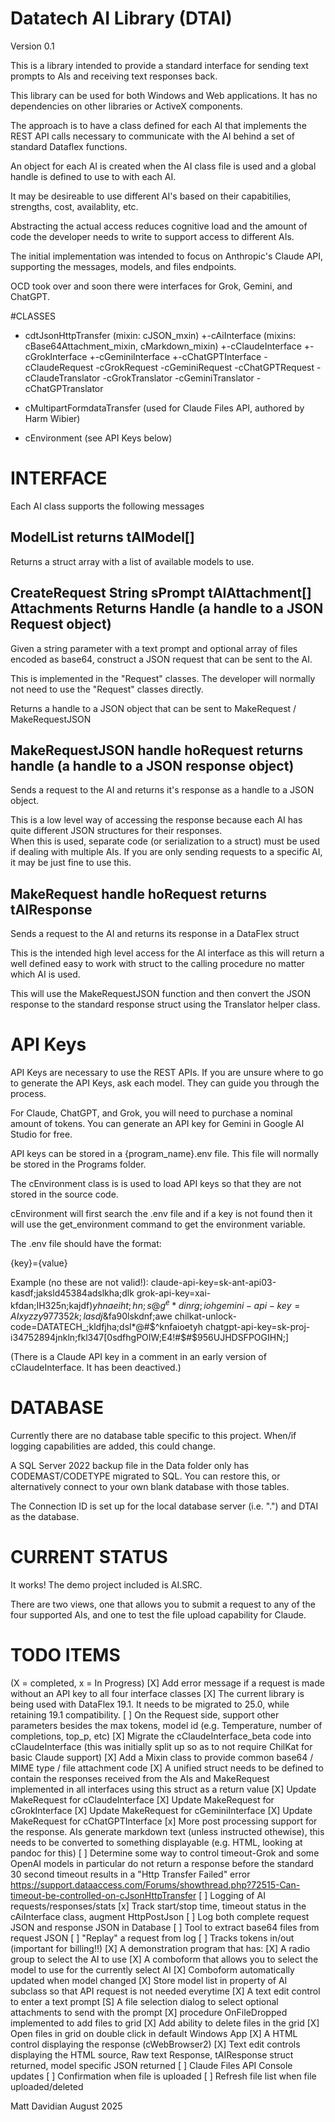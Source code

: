 # Datatech AI Library (DTAI)

Version 0.1

This is a library intended to provide a standard interface for sending text prompts to AIs and receiving text responses back.  

This library can be used for both Windows and Web applications.  It has no dependencies on other libraries or ActiveX components.

The approach is to have a class defined for each AI that implements the REST API calls necessary to communicate with the AI behind a set of standard Dataflex functions.

An object for each AI is created when the AI class file is used and a global handle is defined to use to with each AI.

It may be desireable to use different AI's based on their capabitilies, strengths, cost, availablity, etc.  

Abstracting the actual access reduces cognitive load and the amount of code the developer needs to write to support access to different AIs.

The initial implementation was intended to focus on Anthropic's Claude API, supporting the messages, models, and files endpoints.

OCD took over and soon there were interfaces for Grok, Gemini, and ChatGPT.

#CLASSES
 - cdtJsonHttpTransfer (mixin: cJSON_mxin)
   +-cAiInterface (mixins: cBase64Attachment_mixin, cMarkdown_mixin)
     +-cClaudeInterface
     +-cGrokInterface
     +-cGeminiInterface
     +-cChatGPTInterface
 -cClaudeRequest
 -cGrokRequest
 -cGeminiRequest
 -cChatGPTRequest
 -cClaudeTranslator
 -cGrokTranslator
 -cGeminiTranslator
 -cChatGPTranslator

 - cMultipartFormdataTransfer (used for Claude Files API, authored by Harm Wibier)

 - cEnvironment (see API Keys below)

# INTERFACE
Each AI class supports the following messages

## ModelList returns tAIModel[]
Returns a struct array with a list of available models to use.

## CreateRequest String sPrompt tAIAttachment[] Attachments Returns Handle (a handle to a JSON Request object)
Given a string parameter with a text prompt and optional array of files encoded as base64, construct a JSON request that can be sent to the AI.

This is implemented in the "Request" classes.  The developer will normally not need to use the "Request" classes directly.

Returns a handle to a JSON object that can be sent to MakeRequest / MakeRequestJSON

## MakeRequestJSON handle hoRequest returns handle (a handle to a JSON response object)
Sends a request to the AI and returns it's response as a handle to a JSON object.

This is a low level way of accessing the response because each AI has quite different JSON structures for their responses.  
When this is used, separate code (or serialization to a struct) must be used if dealing with multiple AIs.  If you are only
sending requests to a specific AI, it may be just fine to use this.

## MakeRequest handle hoRequest returns tAIResponse
Sends a request to the AI and returns its response in a DataFlex struct 

This is the intended high level access for the AI interface as this will return a well defined easy to work with struct to the calling procedure no matter which AI is used.

This will use the MakeRequestJSON function and then convert the JSON response to the standard response struct using the Translator helper class.

# API Keys

API Keys are necessary to use the REST APIs.  If you are unsure where to go to generate the API Keys, ask each model.  They can guide you through the process.

For Claude, ChatGPT, and Grok, you will need to purchase a nominal amount of tokens.  You can generate an API key for Gemini in Google AI Studio for free.

API keys can be stored in a {program_name}.env file.  This file will normally be stored in the Programs folder.  

The cEnvironment class is is used to load API keys so that they are not stored in the source code.

cEnvironment will first search the .env file and if a key is not found then it will use the get_environment command to get the environment variable.

The .env file should have the format:

{key}={value}

Example (no these are not valid!):
claude-api-key=sk-ant-api03-kasdf;jaksld45384adslkha;dlk
grok-api-key=xai-kfdan;IH325n;kajdf$)yhnaeiht;hn;s@g^e*dinrg;ioh
gemini-api-key=AIxyzzy977352k;lasdj%^$&fa90lskdnf;awe
chilkat-unlock-code=DATATECH_;kldfjha;dsl*@#$^knfaioetyh
chatgpt-api-key=sk-proj-i34752894jnkln;fkl347[0sdfhgPOIW;E4!#$#$956UJHDSFPOGIHN;]

(There is a Claude API key in a comment in an early version of cClaudeInterface.  It has been deactived.)

# DATABASE

Currently there are no database table specific to this project.  When/if logging capabilities are added, this could change.

A SQL Server 2022 backup file in the Data folder only has CODEMAST/CODETYPE migrated to SQL.  You can restore this, or alternatively connect to your own blank database with those tables.

The Connection ID is set up for the local database server (i.e. ".") and DTAI as the database.

# CURRENT STATUS

It works!  The demo project included is AI.SRC.  

There are two views, one that allows you to submit a request to any of the four supported AIs, and one to test the file upload capability for Claude.

# TODO ITEMS
 (X = completed, x = In Progress)
 [X] Add error message if a request is made without an API key to all four interface classes
 [X] The current library is being used with DataFlex 19.1.  It needs to be migrated to 25.0, while retaining 19.1 compatibility.
 [ ] On the Request side, support other parameters besides the max tokens, model id (e.g. Temperature, number of completions, top_p, etc)
 [X] Migrate the cClaudeInterface_beta code into cClaudeInterface (this was initially split up so as to not require ChilKat for basic Claude support)
 [X] Add a Mixin class to provide common base64 / MIME type / file attachment code 
 [X] A unified struct needs to be defined to contain the responses received from the AIs and MakeRequest implemented in all interfaces using this struct as a return value
     [X] Update MakeRequest for cClaudeInterface
     [X] Update MakeRequest for cGrokInterface
     [X] Update MakeRequest for cGeminiInterface
     [X] Update MakeRequest for cChatGPTInterface
 [x] More post processing support for the response.  AIs generate markdown text (unless instructed othewise), this needs to be converted to something displayable (e.g. HTML, looking at pandoc for this)
 [ ] Determine some way to control timeout-Grok and some OpenAI models in particular do not return a response before the standard 30 second timeout results in a "Http Transfer Failed" error
      https://support.dataaccess.com/Forums/showthread.php?72515-Can-timeout-be-controlled-on-cJsonHttpTransfer
 [ ] Logging of AI requests/responses/stats
     [x] Track start/stop time, timeout status in the cAiInterface class, augment HttpPostJson
     [ ] Log both complete request JSON and response JSON in Database
     [ ] Tool to extract base64 files from request JSON
     [ ] "Replay" a request from log
     [ ] Tracks tokens in/out (important for billing!!)
 [X] A demonstration program that has:
     [X] A radio group to select the AI to use
     [X] A comboform that allows you to select the model to use for the currently select AI
        [X] Comboform automatically updated when model changed
        [X] Store model list in property of AI subclass so that API request is not needed everytime
     [X] A text edit control to enter a text prompt
     [S] A file selection dialog to select optional attachments to send with the prompt
        [X] procedure OnFileDropped implemented to add files to grid
        [X] Add ability to delete files in the grid
        [X] Open files in grid on double click in default Windows App
     [X] A HTML control displaying the response (cWebBrowser2)
     [X] Text edit controls displaying the HTML source, Raw text Response, tAIResponse struct returned, model specific JSON returned
 [ ] Claude Files API Console updates
     [ ] Confirmation when file is uploaded
     [ ] Refresh file list when file uploaded/deleted

Matt Davidian August 2025
